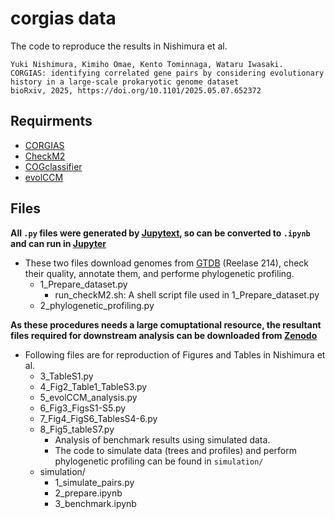 # corgias data

The code to reproduce the results in Nishimura et al.
```
Yuki Nishimura, Kimiho Omae, Kento Tominnaga, Wataru Iwasaki.
CORGIAS: identifying correlated gene pairs by considering evolutionary history in a large-scale prokaryotic genome dataset
bioRxiv, 2025, https://doi.org/10.1101/2025.05.07.652372
```

## Requirments

- [CORGIAS](https://github.com/ynishimuraLv/corgias)
- [CheckM2](https://github.com/chklovski/CheckM2)
- [COGclassifier](https://github.com/moshi4/COGclassifier)
- [evolCCM](https://github.com/beiko-lab/evolCCM)

## Files
**All `.py` files were generated by [Jupytext](https://github.com/mwouts/jupytext/tree/main), so can be converted to `.ipynb` and can run in [Jupyter](https://jupyter.org/)**

- These two files download genomes from [GTDB](https://gtdb.ecogenomic.org/) (Reelase 214), check their quality, annotate them, and performe phylogenetic profiling.
    - 1_Prepare_dataset.py
        - run_checkM2.sh: A shell script file used in 1_Prepare_dataset.py
    - 2_phylogenetic_profiling.py

**As these procedures needs a large comuptational resource, the resultant files required for downstream analysis can be downloaded from [Zenodo](10.5281/zenodo.15496141)**

- Following files are for reproduction of Figures and Tables in Nishimura et al.
    - 3_TableS1.py
    - 4_Fig2_Table1_TableS3.py
    - 5_evolCCM_analysis.py
    - 6_Fig3_FigsS1-S5.py
    - 7_Fig4_FigS6_TablesS4-6.py
    - 8_Fig5_tableS7.py
        - Analysis of benchmark results using simulated data.
        - The code to simulate data (trees and profiles) and perform phylogenetic profiling can be found in ```simulation/```
    - simulation/
        - 1_simulate_pairs.py
        - 2_prepare.ipynb
        - 3_benchmark.ipynb


